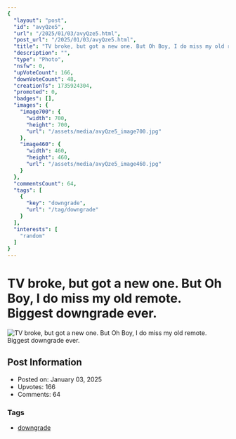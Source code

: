 ```yaml
---
{
  "layout": "post",
  "id": "avyQze5",
  "url": "/2025/01/03/avyQze5.html",
  "post_url": "/2025/01/03/avyQze5.html",
  "title": "TV broke, but got a new one. But Oh Boy, I do miss my old remote. Biggest downgrade ever.",
  "description": "",
  "type": "Photo",
  "nsfw": 0,
  "upVoteCount": 166,
  "downVoteCount": 48,
  "creationTs": 1735924304,
  "promoted": 0,
  "badges": [],
  "images": {
    "image700": {
      "width": 700,
      "height": 700,
      "url": "/assets/media/avyQze5_image700.jpg"
    },
    "image460": {
      "width": 460,
      "height": 460,
      "url": "/assets/media/avyQze5_image460.jpg"
    }
  },
  "commentsCount": 64,
  "tags": [
    {
      "key": "downgrade",
      "url": "/tag/downgrade"
    }
  ],
  "interests": [
    "random"
  ]
}
---
```


# TV broke, but got a new one. But Oh Boy, I do miss my old remote. Biggest downgrade ever.

![TV broke, but got a new one. But Oh Boy, I do miss my old remote. Biggest downgrade ever.](/assets/media/avyQze5_image700.jpg)

## Post Information

- Posted on: January 03, 2025
- Upvotes: 166
- Comments: 64

### Tags

- [downgrade](/tag/downgrade)
